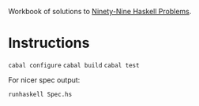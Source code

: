 Workbook of solutions to [Ninety-Nine Haskell Problems](http://www.haskell.org/haskellwiki/H-99:_Ninety-Nine_Haskell_Problems).

# Instructions

`cabal configure`
`cabal build`
`cabal test`

For nicer spec output:

`runhaskell Spec.hs`
